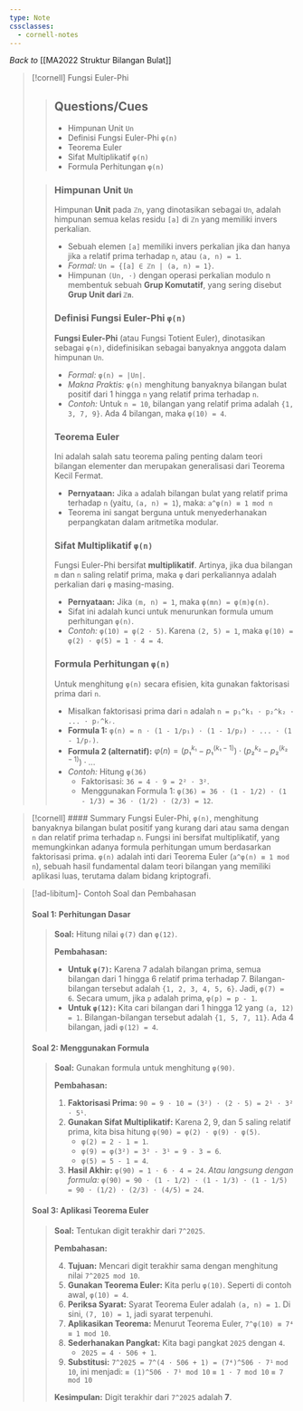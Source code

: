 ```yaml
---
type: Note
cssclasses:
  - cornell-notes
---
```


_Back to_ [[MA2022 Struktur Bilangan Bulat]]

> [!cornell] Fungsi Euler-Phi
> 
> > ## Questions/Cues
> > 
> > - Himpunan Unit `Un`
> > - Definisi Fungsi Euler-Phi `φ(n)`
> > - Teorema Euler
> > - Sifat Multiplikatif `φ(n)`
> > - Formula Perhitungan `φ(n)`
> 
> > ### Himpunan Unit `Un`
> > 
> > Himpunan **Unit** pada `ℤn`, yang dinotasikan sebagai `Un`, adalah himpunan semua kelas residu `[a]` di `ℤn` yang memiliki invers perkalian.
> > 
> > - Sebuah elemen `[a]` memiliki invers perkalian jika dan hanya jika `a` relatif prima terhadap `n`, atau `(a, n) = 1`.
> > - _Formal:_ `Un = {[a] ∈ ℤn | (a, n) = 1}`.
> > - Himpunan `(Un, ⋅)` dengan operasi perkalian modulo n membentuk sebuah **Grup Komutatif**, yang sering disebut **Grup Unit dari `ℤn`**.
> > 
> > ### Definisi Fungsi Euler-Phi `φ(n)`
> > 
> > **Fungsi Euler-Phi** (atau Fungsi Totient Euler), dinotasikan sebagai `φ(n)`, didefinisikan sebagai banyaknya anggota dalam himpunan `Un`.
> > 
> > - _Formal:_ `φ(n) = |Un|`.
> > - _Makna Praktis:_ `φ(n)` menghitung banyaknya bilangan bulat positif dari 1 hingga `n` yang relatif prima terhadap `n`.
> > - _Contoh:_ Untuk `n = 10`, bilangan yang relatif prima adalah `{1, 3, 7, 9}`. Ada 4 bilangan, maka `φ(10) = 4`.
> > 
> > ### Teorema Euler
> > 
> > Ini adalah salah satu teorema paling penting dalam teori bilangan elementer dan merupakan generalisasi dari Teorema Kecil Fermat.
> > 
> > - **Pernyataan:** Jika `a` adalah bilangan bulat yang relatif prima terhadap `n` (yaitu, `(a, n) = 1`), maka: `a^φ(n) ≡ 1 mod n`
> > - Teorema ini sangat berguna untuk menyederhanakan perpangkatan dalam aritmetika modular.
> > 
> > ### Sifat Multiplikatif `φ(n)`
> > 
> > Fungsi Euler-Phi bersifat **multiplikatif**. Artinya, jika dua bilangan `m` dan `n` saling relatif prima, maka `φ` dari perkaliannya adalah perkalian dari `φ` masing-masing.
> > 
> > - **Pernyataan:** Jika `(m, n) = 1`, maka `φ(mn) = φ(m)φ(n)`.
> > - Sifat ini adalah kunci untuk menurunkan formula umum perhitungan `φ(n)`.
> > - _Contoh:_ `φ(10) = φ(2 ⋅ 5)`. Karena `(2, 5) = 1`, maka `φ(10) = φ(2) ⋅ φ(5) = 1 ⋅ 4 = 4`.
> > 
> > ### Formula Perhitungan `φ(n)`
> > 
> > Untuk menghitung `φ(n)` secara efisien, kita gunakan faktorisasi prima dari `n`.
> > 
> > - Misalkan faktorisasi prima dari `n` adalah `n = p₁^k₁ ⋅ p₂^k₂ ⋅ ... ⋅ pᵣ^kᵣ`.
> > - **Formula 1:** `φ(n) = n ⋅ (1 - 1/p₁) ⋅ (1 - 1/p₂) ⋅ ... ⋅ (1 - 1/pᵣ)`.
> > - **Formula 2 (alternatif):** $φ(n) = (p₁^{k₁} - p₁^{(k₁-1)}) ⋅ (p₂^{k₂} - p₂^{(k₂-1)}) ⋅ ...$
> > - _Contoh:_ Hitung `φ(36)`
> >     - Faktorisasi: `36 = 4 ⋅ 9 = 2² ⋅ 3²`.
> >     - Menggunakan Formula 1: `φ(36) = 36 ⋅ (1 - 1/2) ⋅ (1 - 1/3) = 36 ⋅ (1/2) ⋅ (2/3) = 12`.

> [!cornell] #### Summary
> Fungsi Euler-Phi, `φ(n)`, menghitung banyaknya bilangan bulat positif yang kurang dari atau sama dengan `n` dan relatif prima terhadap `n`. Fungsi ini bersifat multiplikatif, yang memungkinkan adanya formula perhitungan umum berdasarkan faktorisasi prima. `φ(n)` adalah inti dari Teorema Euler (`a^φ(n) ≡ 1 mod n`), sebuah hasil fundamental dalam teori bilangan yang memiliki aplikasi luas, terutama dalam bidang kriptografi.

> [!ad-libitum]- Contoh Soal dan Pembahasan
> 
> #### Soal 1: Perhitungan Dasar
> 
> > **Soal:** Hitung nilai `φ(7)` dan `φ(12)`.
> > 
> > **Pembahasan:**
> > 
> > - **Untuk `φ(7)`:** Karena 7 adalah bilangan prima, semua bilangan dari 1 hingga 6 relatif prima terhadap 7. Bilangan-bilangan tersebut adalah `{1, 2, 3, 4, 5, 6}`. Jadi, `φ(7) = 6`. Secara umum, jika `p` adalah prima, `φ(p) = p - 1`.
> > - **Untuk `φ(12)`:** Kita cari bilangan dari 1 hingga 12 yang `(a, 12) = 1`. Bilangan-bilangan tersebut adalah `{1, 5, 7, 11}`. Ada 4 bilangan, jadi `φ(12) = 4`.
> 
> #### Soal 2: Menggunakan Formula
> 
> > **Soal:** Gunakan formula untuk menghitung `φ(90)`.
> > 
> > **Pembahasan:**
> > 
> > 1. **Faktorisasi Prima:** `90 = 9 ⋅ 10 = (3²) ⋅ (2 ⋅ 5) = 2¹ ⋅ 3² ⋅ 5¹`.
> > 2. **Gunakan Sifat Multiplikatif:** Karena 2, 9, dan 5 saling relatif prima, kita bisa hitung `φ(90) = φ(2) ⋅ φ(9) ⋅ φ(5)`.
> >     - `φ(2) = 2 - 1 = 1`.
> >     - `φ(9) = φ(3²) = 3² - 3¹ = 9 - 3 = 6`.
> >     - `φ(5) = 5 - 1 = 4`.
> > 3. **Hasil Akhir:** `φ(90) = 1 ⋅ 6 ⋅ 4 = 24`. _Atau langsung dengan formula:_ `φ(90) = 90 ⋅ (1 - 1/2) ⋅ (1 - 1/3) ⋅ (1 - 1/5) = 90 ⋅ (1/2) ⋅ (2/3) ⋅ (4/5) = 24`.
> 
> #### Soal 3: Aplikasi Teorema Euler
> 
> > **Soal:** Tentukan digit terakhir dari `7^2025`.
> > 
> > **Pembahasan:**
> > 
> > 4. **Tujuan:** Mencari digit terakhir sama dengan menghitung nilai `7^2025 mod 10`.
> > 5. **Gunakan Teorema Euler:** Kita perlu `φ(10)`. Seperti di contoh awal, `φ(10) = 4`.
> > 6. **Periksa Syarat:** Syarat Teorema Euler adalah `(a, n) = 1`. Di sini, `(7, 10) = 1`, jadi syarat terpenuhi.
> > 7. **Aplikasikan Teorema:** Menurut Teorema Euler, `7^φ(10) ≡ 7⁴ ≡ 1 mod 10`.
> > 8. **Sederhanakan Pangkat:** Kita bagi pangkat `2025` dengan `4`.
> >     - `2025 = 4 ⋅ 506 + 1`.
> > 6. **Substitusi:** `7^2025 = 7^(4 ⋅ 506 + 1) = (7⁴)^506 ⋅ 7¹` `mod 10`, ini menjadi: `≡ (1)^506 ⋅ 7¹ mod 10` `≡ 1 ⋅ 7 mod 10` `≡ 7 mod 10`
> > 
> > **Kesimpulan:** Digit terakhir dari `7^2025` adalah **7**.